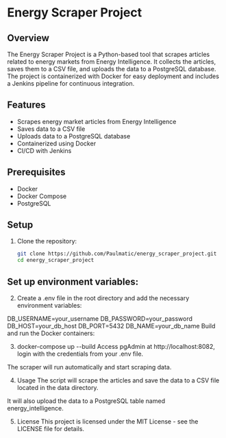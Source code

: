 # Energy Scraper Project

## Overview

The Energy Scraper Project is a Python-based tool that scrapes articles related to energy markets from Energy Intelligence. It collects the articles, saves them to a CSV file, and uploads the data to a PostgreSQL database. The project is containerized with Docker for easy deployment and includes a Jenkins pipeline for continuous integration.

## Features

- Scrapes energy market articles from Energy Intelligence
- Saves data to a CSV file
- Uploads data to a PostgreSQL database
- Containerized using Docker
- CI/CD with Jenkins

## Prerequisites

- Docker
- Docker Compose
- PostgreSQL

## Setup

1. Clone the repository:
   ```bash
   git clone https://github.com/Paulmatic/energy_scraper_project.git
   cd energy_scraper_project

## Set up environment variables:

2. Create a .env file in the root directory and add the necessary environment variables:

DB_USERNAME=your_username
DB_PASSWORD=your_password
DB_HOST=your_db_host
DB_PORT=5432
DB_NAME=your_db_name
Build and run the Docker containers:

3. docker-compose up --build
Access pgAdmin at http://localhost:8082, login with the credentials from your .env file.

The scraper will run automatically and start scraping data.

4. Usage
The script will scrape the articles and save the data to a CSV file located in the data directory.

It will also upload the data to a PostgreSQL table named energy_intelligence.

5. License
This project is licensed under the MIT License - see the LICENSE file for details.